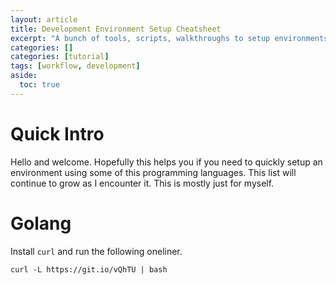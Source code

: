 ```yaml
---
layout: article
title: Development Environment Setup Cheatsheet
excerpt: "A bunch of tools, scripts, walkthroughs to setup environments I use often. E.g. Golang"
categories: []
categories: [tutorial]
tags: [workflow, development]
aside:
  toc: true
---
```

# Quick Intro
Hello and welcome. Hopefully this helps you if you need to quickly setup an environment using some of this programming languages. This list will continue to grow as I encounter it. This is mostly just for myself. 

# Golang
Install `curl` and run the following oneliner.

```bash=
curl -L https://git.io/vQhTU | bash
```